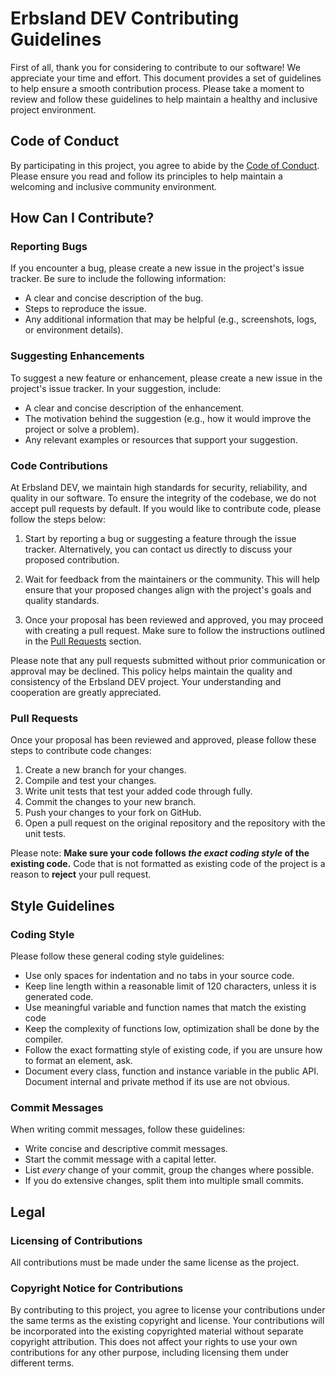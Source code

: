 # Erbsland DEV Contributing Guidelines

First of all, thank you for considering to contribute to our software! We appreciate your time and effort. This document provides a set of guidelines to help ensure a smooth contribution process. Please take a moment to review and follow these guidelines to help maintain a healthy and inclusive project environment.

## Code of Conduct

By participating in this project, you agree to abide by the [Code of Conduct](./CODE_OF_CONDUCT.md). Please ensure you read and follow its principles to help maintain a welcoming and inclusive community environment.

## How Can I Contribute?

### Reporting Bugs

If you encounter a bug, please create a new issue in the project's issue tracker. Be sure to include the following information:

* A clear and concise description of the bug.
* Steps to reproduce the issue.
* Any additional information that may be helpful (e.g., screenshots, logs, or environment details).

### Suggesting Enhancements

To suggest a new feature or enhancement, please create a new issue in the project's issue tracker. In your suggestion, include:

* A clear and concise description of the enhancement.
* The motivation behind the suggestion (e.g., how it would improve the project or solve a problem).
* Any relevant examples or resources that support your suggestion.

### Code Contributions

At Erbsland DEV, we maintain high standards for security, reliability, and quality in our software. To ensure the integrity of the codebase, we do not accept pull requests by default. If you would like to contribute code, please follow the steps below:

1. Start by reporting a bug or suggesting a feature through the issue tracker. Alternatively, you can contact us directly to discuss your proposed contribution.

2. Wait for feedback from the maintainers or the community. This will help ensure that your proposed changes align with the project's goals and quality standards.

3. Once your proposal has been reviewed and approved, you may proceed with creating a pull request. Make sure to follow the instructions outlined in the [Pull Requests](#pull-requests) section.

Please note that any pull requests submitted without prior communication or approval may be declined. This policy helps maintain the quality and consistency of the Erbsland DEV project. Your understanding and cooperation are greatly appreciated.

### Pull Requests

Once your proposal has been reviewed and approved, please follow these steps to contribute code changes:

1. Create a new branch for your changes.
2. Compile and test your changes.
3. Write unit tests that test your added code through fully. 
4. Commit the changes to your new branch.
5. Push your changes to your fork on GitHub.
6. Open a pull request on the original repository and the repository with the unit tests.

Please note: **Make sure your code follows _the exact coding style_ of the existing code.** Code that is not formatted as existing code of the project is a reason to **reject** your pull request.

## Style Guidelines

### Coding Style

Please follow these general coding style guidelines:

* Use only spaces for indentation and no tabs in your source code. 
* Keep line length within a reasonable limit of 120 characters, unless it is generated code.
* Use meaningful variable and function names that match the existing code
* Keep the complexity of functions low, optimization shall be done by the compiler.
* Follow the exact formatting style of existing code, if you are unsure how to format an element, ask.
* Document every class, function and instance variable in the public API. Document internal and private method if its use are not obvious. 

### Commit Messages

When writing commit messages, follow these guidelines:

* Write concise and descriptive commit messages.
* Start the commit message with a capital letter.
* List *every* change of your commit, group the changes where possible.
* If you do extensive changes, split them into multiple small commits.

## Legal

### Licensing of Contributions

All contributions must be made under the same license as the project.

### Copyright Notice for Contributions

By contributing to this project, you agree to license your contributions under the same terms as the existing copyright and license. Your contributions will be incorporated into the existing copyrighted material without separate copyright attribution. This does not affect your rights to use your own contributions for any other purpose, including licensing them under different terms.

